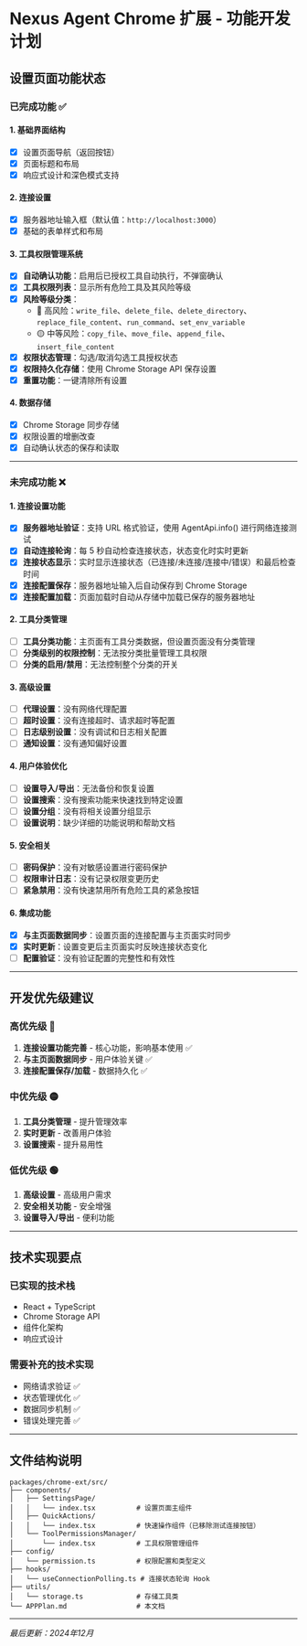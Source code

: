 # Nexus Agent Chrome 扩展 - 功能开发计划

## 设置页面功能状态

### 已完成功能 ✅

#### 1. 基础界面结构
- [x] 设置页面导航（返回按钮）
- [x] 页面标题和布局
- [x] 响应式设计和深色模式支持

#### 2. 连接设置
- [x] 服务器地址输入框（默认值：`http://localhost:3000`）
- [x] 基础的表单样式和布局

#### 3. 工具权限管理系统
- [x] **自动确认功能**：启用后已授权工具自动执行，不弹窗确认
- [x] **工具权限列表**：显示所有危险工具及其风险等级
- [x] **风险等级分类**：
  - 🔴 高风险：`write_file`、`delete_file`、`delete_directory`、`replace_file_content`、`run_command`、`set_env_variable`
  - 🟡 中等风险：`copy_file`、`move_file`、`append_file`、`insert_file_content`
- [x] **权限状态管理**：勾选/取消勾选工具授权状态
- [x] **权限持久化存储**：使用 Chrome Storage API 保存设置
- [x] **重置功能**：一键清除所有设置

#### 4. 数据存储
- [x] Chrome Storage 同步存储
- [x] 权限设置的增删改查
- [x] 自动确认状态的保存和读取

---

### 未完成功能 ❌

#### 1. 连接设置功能
- [x] **服务器地址验证**：支持 URL 格式验证，使用 AgentApi.info() 进行网络连接测试
- [x] **自动连接轮询**：每 5 秒自动检查连接状态，状态变化时实时更新
- [x] **连接状态显示**：实时显示连接状态（已连接/未连接/连接中/错误）和最后检查时间
- [x] **连接配置保存**：服务器地址输入后自动保存到 Chrome Storage
- [x] **连接配置加载**：页面加载时自动从存储中加载已保存的服务器地址

#### 2. 工具分类管理
- [ ] **工具分类功能**：主页面有工具分类数据，但设置页面没有分类管理
- [ ] **分类级别的权限控制**：无法按分类批量管理工具权限
- [ ] **分类的启用/禁用**：无法控制整个分类的开关

#### 3. 高级设置
- [ ] **代理设置**：没有网络代理配置
- [ ] **超时设置**：没有连接超时、请求超时等配置
- [ ] **日志级别设置**：没有调试和日志相关配置
- [ ] **通知设置**：没有通知偏好设置

#### 4. 用户体验优化
- [ ] **设置导入/导出**：无法备份和恢复设置
- [ ] **设置搜索**：没有搜索功能来快速找到特定设置
- [ ] **设置分组**：没有将相关设置分组显示
- [ ] **设置说明**：缺少详细的功能说明和帮助文档

#### 5. 安全相关
- [ ] **密码保护**：没有对敏感设置进行密码保护
- [ ] **权限审计日志**：没有记录权限变更历史
- [ ] **紧急禁用**：没有快速禁用所有危险工具的紧急按钮

#### 6. 集成功能
- [x] **与主页面数据同步**：设置页面的连接配置与主页面实时同步
- [x] **实时更新**：设置变更后主页面实时反映连接状态变化
- [ ] **配置验证**：没有验证配置的完整性和有效性

---

## 开发优先级建议

### 高优先级 🔴
1. **连接设置功能完善** - 核心功能，影响基本使用 ✅
2. **与主页面数据同步** - 用户体验关键 ✅
3. **连接配置保存/加载** - 数据持久化 ✅

### 中优先级 🟡
1. **工具分类管理** - 提升管理效率
2. **实时更新** - 改善用户体验
3. **设置搜索** - 提升易用性

### 低优先级 🟢
1. **高级设置** - 高级用户需求
2. **安全相关功能** - 安全增强
3. **设置导入/导出** - 便利功能

---

## 技术实现要点

### 已实现的技术栈
- React + TypeScript
- Chrome Storage API
- 组件化架构
- 响应式设计

### 需要补充的技术实现
- 网络请求验证 ✅
- 状态管理优化 ✅
- 数据同步机制 ✅
- 错误处理完善 ✅

---

## 文件结构说明

```
packages/chrome-ext/src/
├── components/
│   ├── SettingsPage/
│   │   └── index.tsx          # 设置页面主组件
│   ├── QuickActions/
│   │   └── index.tsx          # 快速操作组件（已移除测试连接按钮）
│   └── ToolPermissionsManager/
│       └── index.tsx          # 工具权限管理组件
├── config/
│   └── permission.ts          # 权限配置和类型定义
├── hooks/
│   └── useConnectionPolling.ts # 连接状态轮询 Hook
├── utils/
│   └── storage.ts             # 存储工具类
└── APPPlan.md                 # 本文档
```

---

*最后更新：2024年12月*
